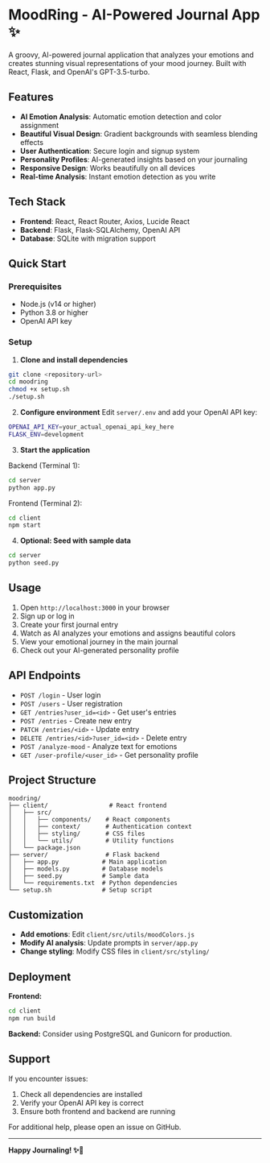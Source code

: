 # MoodRing - AI-Powered Journal App ✨

A groovy, AI-powered journal application that analyzes your emotions and creates stunning visual representations of your mood journey. Built with React, Flask, and OpenAI's GPT-3.5-turbo.

## Features

- **AI Emotion Analysis**: Automatic emotion detection and color assignment
- **Beautiful Visual Design**: Gradient backgrounds with seamless blending effects
- **User Authentication**: Secure login and signup system
- **Personality Profiles**: AI-generated insights based on your journaling
- **Responsive Design**: Works beautifully on all devices
- **Real-time Analysis**: Instant emotion detection as you write

## Tech Stack

- **Frontend**: React, React Router, Axios, Lucide React
- **Backend**: Flask, Flask-SQLAlchemy, OpenAI API
- **Database**: SQLite with migration support

## Quick Start

### Prerequisites

- Node.js (v14 or higher)
- Python 3.8 or higher
- OpenAI API key

### Setup

1. **Clone and install dependencies**

```bash
git clone <repository-url>
cd moodring
chmod +x setup.sh
./setup.sh
```

2. **Configure environment**
   Edit `server/.env` and add your OpenAI API key:

```bash
OPENAI_API_KEY=your_actual_openai_api_key_here
FLASK_ENV=development
```

3. **Start the application**

Backend (Terminal 1):

```bash
cd server
python app.py
```

Frontend (Terminal 2):

```bash
cd client
npm start
```

4. **Optional: Seed with sample data**

```bash
cd server
python seed.py
```

## Usage

1. Open `http://localhost:3000` in your browser
2. Sign up or log in
3. Create your first journal entry
4. Watch as AI analyzes your emotions and assigns beautiful colors
5. View your emotional journey in the main journal
6. Check out your AI-generated personality profile

## API Endpoints

- `POST /login` - User login
- `POST /users` - User registration
- `GET /entries?user_id=<id>` - Get user's entries
- `POST /entries` - Create new entry
- `PATCH /entries/<id>` - Update entry
- `DELETE /entries/<id>?user_id=<id>` - Delete entry
- `POST /analyze-mood` - Analyze text for emotions
- `GET /user-profile/<user_id>` - Get personality profile

## Project Structure

```
moodring/
├── client/                 # React frontend
│   ├── src/
│   │   ├── components/    # React components
│   │   ├── context/       # Authentication context
│   │   ├── styling/       # CSS files
│   │   └── utils/         # Utility functions
│   └── package.json
├── server/                # Flask backend
│   ├── app.py            # Main application
│   ├── models.py         # Database models
│   ├── seed.py           # Sample data
│   └── requirements.txt  # Python dependencies
└── setup.sh              # Setup script
```

## Customization

- **Add emotions**: Edit `client/src/utils/moodColors.js`
- **Modify AI analysis**: Update prompts in `server/app.py`
- **Change styling**: Modify CSS files in `client/src/styling/`

## Deployment

**Frontend:**

```bash
cd client
npm run build
```

**Backend:** Consider using PostgreSQL and Gunicorn for production.

## Support

If you encounter issues:

1. Check all dependencies are installed
2. Verify your OpenAI API key is correct
3. Ensure both frontend and backend are running

For additional help, please open an issue on GitHub.

---

**Happy Journaling! ✨📖**
